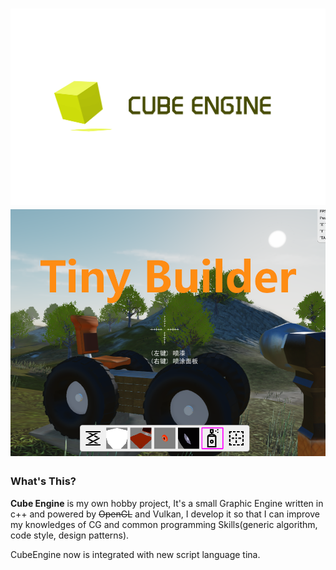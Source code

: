 ![](logo.png)
![](screen.png)
===================
### What's This?

<b>Cube Engine</b> is my own hobby project, It's a small Graphic Engine written in c++ and powered by ~~OpenGL~~ and Vulkan, I develop it so that I can improve my knowledges of CG and common programming Skills(generic algorithm, code style, design patterns).

CubeEngine now is integrated with new script language tina.
